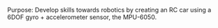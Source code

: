 Purpose:
Develop skills towards robotics by creating an RC car using a 6DOF gyro + accelerometer sensor, the MPU-6050.
